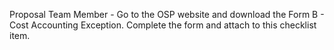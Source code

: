 Proposal Team Member - Go to the OSP website and download the Form B - Cost Accounting Exception. Complete the form and attach to this checklist item.

